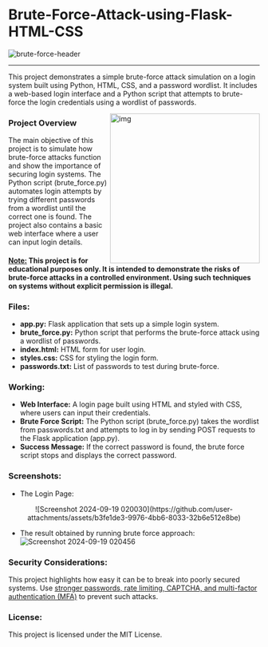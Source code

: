 # Brute-Force-Attack-using-Flask-HTML-CSS
![brute-force-header](https://github.com/user-attachments/assets/879dda27-dd80-41a5-9929-76f1f1169e30)

---
This project demonstrates a simple brute-force attack simulation on a login system built using Python, HTML, CSS, and a password wordlist. It includes a web-based login interface and a Python script that attempts to brute-force the login credentials using a wordlist of passwords.

<img align="right" alt="img" width="300" src="https://cdn.dribbble.com/users/1026227/screenshots/2417386/hacker_final.gif">

### Project Overview
The main objective of this project is to simulate how brute-force attacks function and show the importance of securing login systems. The Python script (brute_force.py) automates login attempts by trying different passwords from a wordlist until the correct one is found. The project also contains a basic web interface where a user can input login details.

#### <ins> Note:</ins> This project is for educational purposes only. It is intended to demonstrate the risks of brute-force attacks in a controlled environment. Using such techniques on systems without explicit permission is illegal.

### Files:
- __app.py:__ Flask application that sets up a simple login system.
- __brute_force.py:__ Python script that performs the brute-force attack using a wordlist of passwords.
- __index.html:__ HTML form for user login.
- __styles.css:__ CSS for styling the login form.
- __passwords.txt:__ List of passwords to test during brute-force.

### Working:
- __Web Interface:__ A login page built using HTML and styled with CSS, where users can input their credentials.
- __Brute Force Script:__ The Python script (brute_force.py) takes the wordlist from passwords.txt and attempts to log in by sending POST requests to the Flask application (app.py).
- __Success Message:__ If the correct password is found, the brute force script stops and displays the correct password.

### Screenshots:
- The Login Page:
<p align="center">
![Screenshot 2024-09-19 020030](https://github.com/user-attachments/assets/b3fe1de3-9976-4bb6-8033-32b6e512e8be)

- The result obtained by running brute force approach:
![Screenshot 2024-09-19 020456](https://github.com/user-attachments/assets/23a3595f-27c3-4095-8d34-209975d49c2f)

### Security Considerations:
This project highlights how easy it can be to break into poorly secured systems. Use <ins>stronger passwords, rate limiting, CAPTCHA, and multi-factor authentication (MFA)</ins> to prevent such attacks.

### License:
This project is licensed under the MIT License.

